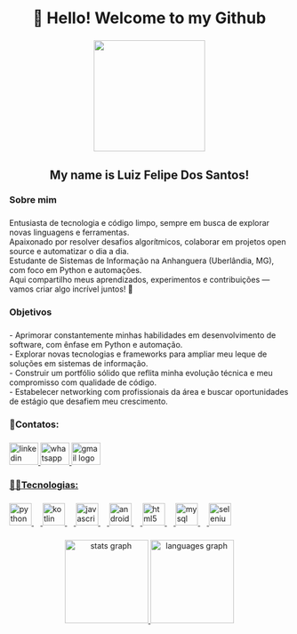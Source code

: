 <h1 align="center">👋 Hello! Welcome to my Github</h1>

###

<div align="center">
  <img height="200" src="https://media3.giphy.com/media/v1.Y2lkPTc5MGI3NjExODVycGR0NWxsM21oaG4xOXRkY2Ezc2toNjE2N3NoZ205eG9peGpscyZlcD12MV9pbnRlcm5hbF9naWZfYnlfaWQmY3Q9Zw/LaVp0AyqR5bGsC5Cbm/giphy.gif"  />
</div>

###

<h2 align="center">My name is Luiz Felipe Dos Santos!</h2>

###

<h3 align="left">Sobre mim</h3>

###

<p align="left">Entusiasta de tecnologia e código limpo, sempre em busca de explorar novas linguagens e ferramentas.<br>Apaixonado por resolver desafios algorítmicos, colaborar em projetos open source e automatizar o dia a dia.<br>Estudante de Sistemas de Informação na Anhanguera (Uberlândia, MG), com foco em Python e automações.<br>Aqui compartilho meus aprendizados, experimentos e contribuições — vamos criar algo incrível juntos! 🚀</p>

###

<h3 align="left">Objetivos</h3>

###

<p align="left">- Aprimorar constantemente minhas habilidades em desenvolvimento de software, com ênfase em Python e automação.<br>- Explorar novas tecnologias e frameworks para ampliar meu leque de soluções em sistemas de informação.<br>- Construir um portfólio sólido que reflita minha evolução técnica e meu compromisso com qualidade de código.<br>- Estabelecer networking com profissionais da área e buscar oportunidades de estágio que desafiem meu crescimento.</p>

###

<h3 align="left">📱Contatos:</h3>

###

<div align="left">
  <a href="https://www.linkedin.com/in/luiz-felipe-santos-95490b208/" target="_blank">
    <img src="https://raw.githubusercontent.com/maurodesouza/profile-readme-generator/master/src/assets/icons/social/linkedin/default.svg" width="52" height="40" alt="linkedin logo"  />
  </a>
  <a href="https://wa.me/5534991614690?text=Ol%C3%A1%2C+Bom+dia+tenho+interesse+no+servi%C3%A7o+%21" target="_blank">
    <img src="https://raw.githubusercontent.com/maurodesouza/profile-readme-generator/master/src/assets/icons/social/whatsapp/default.svg" width="52" height="40" alt="whatsapp logo"  />
  </a>
  <a href="mailto:luizz.felipe.santos17@gmail.com"><img src="https://raw.githubusercontent.com/maurodesouza/profile-readme-generator/master/src/assets/icons/social/gmail/default.svg" width="52" height="40" alt="gmail logo"  />

</div>

###

<h3 align="left">👨‍💻Tecnologias:</h3>

###

<div align="left">
  <img src="https://cdn.jsdelivr.net/gh/devicons/devicon/icons/python/python-original.svg" height="40" alt="python logo"  />
  <img width="12" />
  <img src="https://cdn.jsdelivr.net/gh/devicons/devicon/icons/kotlin/kotlin-original.svg" height="40" alt="kotlin logo"  />
  <img width="12" />
  <img src="https://cdn.jsdelivr.net/gh/devicons/devicon/icons/javascript/javascript-original.svg" height="40" alt="javascript logo"  />
  <img width="12" />
  <img src="https://cdn.jsdelivr.net/gh/devicons/devicon/icons/androidstudio/androidstudio-original.svg" height="40" alt="androidstudio logo"  />
  <img width="12" />
  <img src="https://cdn.jsdelivr.net/gh/devicons/devicon/icons/html5/html5-original.svg" height="40" alt="html5 logo"  />
  <img width="12" />
  <img src="https://cdn.jsdelivr.net/gh/devicons/devicon/icons/mysql/mysql-original.svg" height="40" alt="mysql logo"  />
  <img width="12" />
  <img src="https://cdn.jsdelivr.net/gh/devicons/devicon/icons/selenium/selenium-original.svg" height="40" alt="selenium logo"  />
</div>

###

<div align="center">
  <img src="https://github-readme-stats.vercel.app/api?username=LuizApenas&hide_title=false&hide_rank=false&show_icons=true&include_all_commits=true&count_private=true&disable_animations=false&theme=dracula&locale=en&hide_border=false&order=1" height="150" alt="stats graph"  />
  <img src="https://github-readme-stats.vercel.app/api/top-langs?username=LuizApenas&locale=en&hide_title=false&layout=compact&card_width=320&langs_count=5&theme=dracula&hide_border=false&order=2" height="150" alt="languages graph"  />
</div>

###
